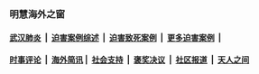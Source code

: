 
### 明慧海外之窗

####  [武汉肺炎](indexes/365.md?t=03141100) &nbsp;|&nbsp;  [迫害案例综述](indexes/328.md?t=03141100) &nbsp;|&nbsp; [迫害致死案例](indexes/277.md?t=03141100)  &nbsp;|&nbsp; [更多迫害案例](indexes/81.md?t=03141100)  &nbsp;|&nbsp; 
####  [时事评论](indexes/19.md?t=03141100) &nbsp;|&nbsp; [海外简讯](indexes/245.md?t=03141100)&nbsp;|&nbsp;  [社会支持](indexes/140.md?t=03141100) &nbsp;|&nbsp; [褒奖决议](indexes/282.md?t=03141100) &nbsp;|&nbsp; [社区报道](indexes/91.md?t=03141100)  &nbsp;|&nbsp; [天人之间](indexes/78.md?t=03141100) 

